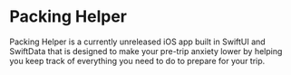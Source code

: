 # Packing Helper

Packing Helper is a currently unreleased iOS app built in SwiftUI and SwiftData that is designed to make your pre-trip anxiety lower by helping you keep track of everything you need to do to prepare for your trip.
